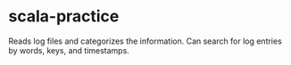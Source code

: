 # scala-practice
Reads log files and categorizes the information.
Can search for log entries by words, keys, and timestamps.
